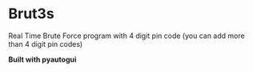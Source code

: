 # Brut3s
Real Time Brute Force program with 4 digit pin code (you can add more than 4 digit pin codes)

**Built with pyautogui**
